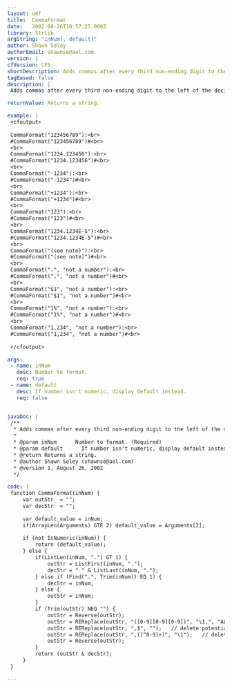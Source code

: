 ```yaml
---
layout: udf
title:  CommaFormat
date:   2002-08-26T10:57:25.000Z
library: StrLib
argString: "inNum[, default]"
author: Shawn Seley
authorEmail: shawnse@aol.com
version: 1
cfVersion: CF5
shortDescription: Adds commas after every third non-ending digit to the left of the decimal point.
tagBased: false
description: |
 Adds commas after every third non-ending digit to the left of the decimal point. Does not alter anything to the right of the decimal point nor does it do any additional formatting. If value passed is not a number then returns the raw string, or the specified optional default value. Additionally, since numbers with leading and trailing spaces are still considered valid by IsNumeric(), this function preserves these spaces as well. Numbers in scientific notation also work fine with this function.

returnValue: Returns a string.

example: |
 <cfoutput>
 
 CommaFormat("123456789"):<br>
 #CommaFormat("123456789")#<br>
 <br>
 CommaFormat("1234.123456"):<br>
 #CommaFormat("1234.123456")#<br>
 <br>
 CommaFormat("-1234"):<br>
 #CommaFormat("-1234")#<br>
 <br>
 CommaFormat("+1234"):<br>
 #CommaFormat("+1234")#<br>
 <br>
 CommaFormat("123"):<br>
 #CommaFormat("123")#<br>
 <br>
 CommaFormat("1234.1234E-5"):<br>
 #CommaFormat("1234.1234E-5")#<br>
 <br>
 CommaFormat("(see note)"):<br>
 #CommaFormat("(see note)")#<br>
 <br>
 CommaFormat(".", "not a number"):<br>
 #CommaFormat(".", "not a number")#<br>
 <br>
 CommaFormat("$1", "not a number"):<br>
 #CommaFormat("$1", "not a number")#<br>
 <br>
 CommaFormat("1%", "not a number"):<br>
 #CommaFormat("1%", "not a number")#<br>
 <br>
 CommaFormat("1,234", "not a number"):<br>
 #CommaFormat("1,234", "not a number")#<br>
 
 </cfoutput>

args:
 - name: inNum
   desc: Number to format.
   req: true
 - name: default
   desc: If number isn't numeric, display default instead.
   req: false


javaDoc: |
 /**
  * Adds commas after every third non-ending digit to the left of the decimal point.
  * 
  * @param inNum      Number to format. (Required)
  * @param default      If number isn't numeric, display default instead. (Optional)
  * @return Returns a string. 
  * @author Shawn Seley (shawnse@aol.com) 
  * @version 1, August 26, 2002 
  */

code: |
 function CommaFormat(inNum) {
     var outStr  = "";
     var decStr  = "";
 
     var default_value = inNum;
     if(ArrayLen(Arguments) GTE 2) default_value = Arguments[2];
 
     if (not IsNumeric(inNum)) {
         return (default_value);
     } else {
         if(ListLen(inNum, ".") GT 1) {
             outStr = ListFirst(inNum, ".");
             decStr = "." & ListLast(inNum, ".");
         } else if (Find(".", Trim(inNum)) EQ 1) {
             decStr = inNum;
         } else {
             outStr = inNum;
         }
         if (Trim(outStr) NEQ "") {
             outStr = Reverse(outStr);
             outStr = REReplace(outStr, "([0-9][0-9][0-9])", "\1,", "ALL");
             outStr = REReplace(outStr, ",$", "");   // delete potential leading comma
             outStr = REReplace(outStr, ",([^0-9]+)", "\1");   // delete leading comma w/ spaces in front of
             outStr = Reverse(outStr);
         }
         return (outStr & decStr);
     }
 }

---
```


